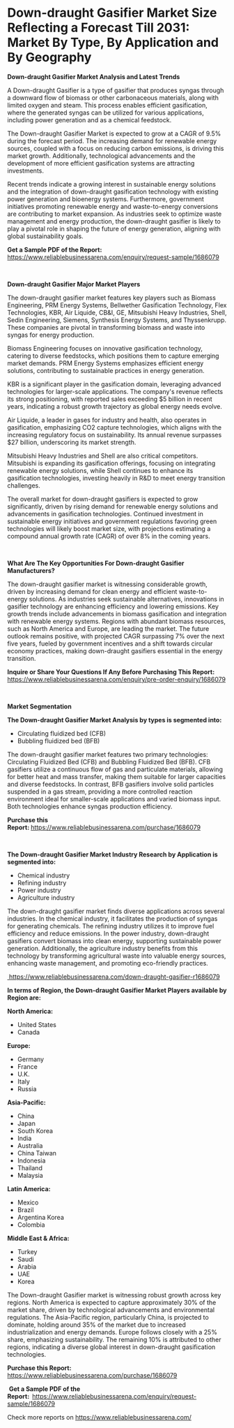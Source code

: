 <p><h1>Down-draught Gasifier Market Size Reflecting a Forecast Till 2031: Market By Type, By Application and By Geography</h1></p><p><strong>Down-draught Gasifier Market Analysis and Latest Trends</strong></p>
<p><p>A Down-draught Gasifier is a type of gasifier that produces syngas through a downward flow of biomass or other carbonaceous materials, along with limited oxygen and steam. This process enables efficient gasification, where the generated syngas can be utilized for various applications, including power generation and as a chemical feedstock.</p><p>The Down-draught Gasifier Market is expected to grow at a CAGR of 9.5% during the forecast period. The increasing demand for renewable energy sources, coupled with a focus on reducing carbon emissions, is driving this market growth. Additionally, technological advancements and the development of more efficient gasification systems are attracting investments. </p><p>Recent trends indicate a growing interest in sustainable energy solutions and the integration of down-draught gasification technology with existing power generation and bioenergy systems. Furthermore, government initiatives promoting renewable energy and waste-to-energy conversions are contributing to market expansion. As industries seek to optimize waste management and energy production, the down-draught gasifier is likely to play a pivotal role in shaping the future of energy generation, aligning with global sustainability goals.</p></p>
<p><strong>Get a Sample PDF of the Report:&nbsp;</strong> <a href="https://www.reliablebusinessarena.com/enquiry/request-sample/1686079?utm_campaign=1420&utm_medium=2&utm_source=Github&utm_content=ia&utm_term=27122024&utm_id=down-draught-gasifier">https://www.reliablebusinessarena.com/enquiry/request-sample/1686079</a></p>
<p>&nbsp;</p>
<p><strong>Down-draught Gasifier Major Market Players</strong></p>
<p><p>The down-draught gasifier market features key players such as Biomass Engineering, PRM Energy Systems, Bellwether Gasification Technology, Flex Technologies, KBR, Air Liquide, CB&I, GE, Mitsubishi Heavy Industries, Shell, Sedin Engineering, Siemens, Synthesis Energy Systems, and Thyssenkrupp. These companies are pivotal in transforming biomass and waste into syngas for energy production.</p><p>Biomass Engineering focuses on innovative gasification technology, catering to diverse feedstocks, which positions them to capture emerging market demands. PRM Energy Systems emphasizes efficient energy solutions, contributing to sustainable practices in energy generation.</p><p>KBR is a significant player in the gasification domain, leveraging advanced technologies for larger-scale applications. The company's revenue reflects its strong positioning, with reported sales exceeding $5 billion in recent years, indicating a robust growth trajectory as global energy needs evolve.</p><p>Air Liquide, a leader in gases for industry and health, also operates in gasification, emphasizing CO2 capture technologies, which aligns with the increasing regulatory focus on sustainability. Its annual revenue surpasses $27 billion, underscoring its market strength.</p><p>Mitsubishi Heavy Industries and Shell are also critical competitors. Mitsubishi is expanding its gasification offerings, focusing on integrating renewable energy solutions, while Shell continues to enhance its gasification technologies, investing heavily in R&D to meet energy transition challenges.</p><p>The overall market for down-draught gasifiers is expected to grow significantly, driven by rising demand for renewable energy solutions and advancements in gasification technologies. Continued investment in sustainable energy initiatives and government regulations favoring green technologies will likely boost market size, with projections estimating a compound annual growth rate (CAGR) of over 8% in the coming years.</p></p>
<p>&nbsp;</p>
<p><strong>What Are The Key Opportunities For Down-draught Gasifier Manufacturers?</strong></p>
<p><p>The down-draught gasifier market is witnessing considerable growth, driven by increasing demand for clean energy and efficient waste-to-energy solutions. As industries seek sustainable alternatives, innovations in gasifier technology are enhancing efficiency and lowering emissions. Key growth trends include advancements in biomass gasification and integration with renewable energy systems. Regions with abundant biomass resources, such as North America and Europe, are leading the market. The future outlook remains positive, with projected CAGR surpassing 7% over the next five years, fueled by government incentives and a shift towards circular economy practices, making down-draught gasifiers essential in the energy transition.</p></p>
<p><strong>Inquire or Share Your Questions If Any Before Purchasing This Report:</strong> <a href="https://www.reliablebusinessarena.com/enquiry/pre-order-enquiry/1686079?utm_campaign=1420&utm_medium=2&utm_source=Github&utm_content=ia&utm_term=27122024&utm_id=down-draught-gasifier">https://www.reliablebusinessarena.com/enquiry/pre-order-enquiry/1686079</a></p>
<p>&nbsp;</p>
<p><strong>Market Segmentation</strong></p>
<p><strong>The Down-draught Gasifier Market Analysis by types is segmented into:</strong></p>
<p><ul><li>Circulating fluidized bed (CFB)</li><li>Bubbling fluidized bed (BFB)</li></ul></p>
<p><p>The down-draught gasifier market features two primary technologies: Circulating Fluidized Bed (CFB) and Bubbling Fluidized Bed (BFB). CFB gasifiers utilize a continuous flow of gas and particulate materials, allowing for better heat and mass transfer, making them suitable for larger capacities and diverse feedstocks. In contrast, BFB gasifiers involve solid particles suspended in a gas stream, providing a more controlled reaction environment ideal for smaller-scale applications and varied biomass input. Both technologies enhance syngas production efficiency.</p></p>
<p><strong>Purchase this Report:&nbsp;</strong><a href="https://www.reliablebusinessarena.com/purchase/1686079?utm_campaign=1420&utm_medium=2&utm_source=Github&utm_content=ia&utm_term=27122024&utm_id=down-draught-gasifier">https://www.reliablebusinessarena.com/purchase/1686079</a></p>
<p>&nbsp;</p>
<p><strong>The Down-draught Gasifier Market Industry Research by Application is segmented into:</strong></p>
<p><ul><li>Chemical industry</li><li>Refining industry</li><li>Power industry</li><li>Agriculture industry</li></ul></p>
<p><p>The down-draught gasifier market finds diverse applications across several industries. In the chemical industry, it facilitates the production of syngas for generating chemicals. The refining industry utilizes it to improve fuel efficiency and reduce emissions. In the power industry, down-draught gasifiers convert biomass into clean energy, supporting sustainable power generation. Additionally, the agriculture industry benefits from this technology by transforming agricultural waste into valuable energy sources, enhancing waste management, and promoting eco-friendly practices.</p></p>
<p><a href="https://www.reliablebusinessarena.com/down-draught-gasifier-r1686079?utm_campaign=1420&utm_medium=2&utm_source=Github&utm_content=ia&utm_term=27122024&utm_id=down-draught-gasifier">&nbsp;https://www.reliablebusinessarena.com/down-draught-gasifier-r1686079</a></p>
<p><strong>In terms of Region, the Down-draught Gasifier Market Players available by Region are:</strong></p>
<p>
    <p> <strong> North America: </strong>
        <ul>
            <li>United States</li>
            <li>Canada</li>
        </ul>
        </p> 
    <p> <strong> Europe: </strong>
        <ul>
            <li>Germany</li>
            <li>France</li>
            <li>U.K.</li>
            <li>Italy</li>
            <li>Russia</li>
        </ul>
        </p> 
    <p> <strong> Asia-Pacific: </strong>
        <ul>
            <li>China</li>
            <li>Japan</li>
            <li>South Korea</li>
            <li>India</li>
            <li>Australia</li>
            <li>China Taiwan</li>
            <li>Indonesia</li>
            <li>Thailand</li>
            <li>Malaysia</li>
        </ul>
        </p> 
    <p> <strong> Latin America: </strong>
        <ul>
            <li>Mexico</li>
            <li>Brazil</li>
            <li>Argentina Korea</li>
            <li>Colombia</li>
        </ul>
        </p> 
    <p> <strong> Middle East & Africa: </strong>
        <ul>
            <li>Turkey</li>
            <li>Saudi</li>
            <li>Arabia</li>
            <li>UAE</li>
            <li>Korea</li>
        </ul>
    </p>
    </p>
<p><p>The Down-draught Gasifier market is witnessing robust growth across key regions. North America is expected to capture approximately 30% of the market share, driven by technological advancements and environmental regulations. The Asia-Pacific region, particularly China, is projected to dominate, holding around 35% of the market due to increased industrialization and energy demands. Europe follows closely with a 25% share, emphasizing sustainability. The remaining 10% is attributed to other regions, indicating a diverse global interest in down-draught gasification technologies.</p></p>
<p><strong>Purchase this Report: </strong><a href="https://www.reliablebusinessarena.com/purchase/1686079?utm_campaign=1420&utm_medium=2&utm_source=Github&utm_content=ia&utm_term=27122024&utm_id=down-draught-gasifier">https://www.reliablebusinessarena.com/purchase/1686079</a></p>
<p>&nbsp;<strong>Get a Sample PDF of the Report:&nbsp;&nbsp;</strong><a href="https://www.reliablebusinessarena.com/enquiry/request-sample/1686079?utm_campaign=1420&utm_medium=2&utm_source=Github&utm_content=ia&utm_term=27122024&utm_id=down-draught-gasifier">https://www.reliablebusinessarena.com/enquiry/request-sample/1686079</a></p>
<p><strong></strong></p>
<p>Check more reports on <a href="https://www.reliablebusinessarena.com/?utm_campaign=1420&utm_medium=2&utm_source=Github&utm_content=ia&utm_term=27122024&utm_id=down-draught-gasifier">https://www.reliablebusinessarena.com/</a></p>